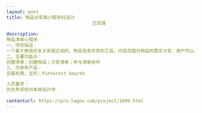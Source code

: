 ```yaml
---                
layout: post       
title: 物品分享类小程序UI设计
                                已完成
           
description: 
物品清单小程序
一、项目描述：
一个基于微信好友关系链之间的、物品信息共享的工具。内容范围为物品的图文分享，用户可以上传图文，生成物品卡片，物品卡片组成清单。功能特点为协作，用户A创建清单，如分享给用户B，则B可以参与编辑，向该清单中添加物品和评论。
二、主要功能点：
创建清单；创建物品；分享清单；参与清单协作
三、可参考产品：
豆瓣东西，豆列；Pinterest boards

人员要求：
优先考虑杭州本地设计师
     
contenturl: https://pro.lagou.com/project/1699.html      
---                 
```

